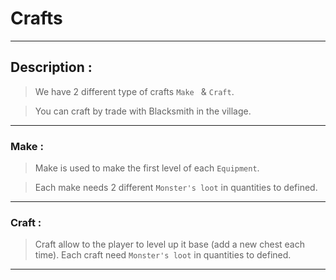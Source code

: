 # Crafts
---
## Description :
> We have 2 different type of crafts `Make ` & `Craft`.

> You can craft by trade with Blacksmith in the village. 
---
### Make :
> Make is used to make the first level of each `Equipment`.

> Each make needs 2 different `Monster's loot` in quantities to defined.

---
### Craft :
> Craft allow to the player to level up it base (add a new chest each time).
> Each craft need `Monster's loot` in quantities to defined.
---